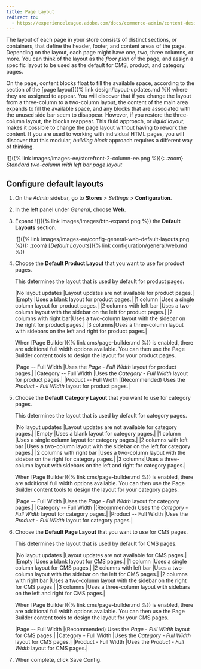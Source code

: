 ```yaml
---
title: Page Layout
redirect to:
  - https://experienceleague.adobe.com/docs/commerce-admin/content-design/design/layout/page-layout.html
---
```


The layout of each page in your store consists of distinct sections, or containers, that define the header, footer, and content areas of the page. Depending on the layout, each page might have one, two, three columns, or more. You can think of the layout as the _floor plan_ of the page, and assign a specific layout to be used as the default for CMS, product, and category pages.

On the page, content blocks float to fill the available space, according to the section of the [page layout]({% link design/layout-updates.md %}) where they are assigned to appear. You will discover that if you change the layout from a three-column to a two-column layout, the content of the main area expands to fill the available space, and any blocks that are associated with the unused side bar seem to disappear. However, if you restore the three-column layout, the blocks reappear. This fluid approach, or _liquid layout_, makes it possible to change the page layout without having to rework the content. If you are used to working with individual HTML pages, you will discover that this modular, _building block_ approach requires a different way of thinking.

![]({% link images/images-ee/storefront-2-column-ee.png %}){: .zoom}
_Standard two-column with left bar page layout_

## Configure default layouts

1. On the _Admin_ sidebar, go to **Stores** > _Settings_ > **Configuration**.

1. In the left panel under _General_, choose **Web**.

1. Expand ![]({% link images/images/btn-expand.png %}) the **Default Layouts** section.

   ![]({% link images/images-ee/config-general-web-default-layouts.png %}){: .zoom}
   [*Default Layouts*]({% link configuration/general/web.md %})

1. Choose the **Default Product Layout** that you want to use for product pages.

   This determines the layout that is used by default for product pages.

   |No layout updates |Layout updates are not available for product pages.|
   |Empty |Uses a blank layout for product pages.|
   |1 column |Uses a single column layout for product pages.|
   |2 columns with left bar |Uses a two-column layout with the sidebar on the left for product pages.|
   |2 columns with right bar|Uses a two-column layout with the sidebar on the right for product pages.|
   |3 columns|Uses a three-column layout with sidebars on the left and right for product pages.|

   When [Page Builder]({% link cms/page-builder.md %}) is enabled, there are additional full width options available. You can then use the Page Builder content tools to design the layout for your product pages.

   |<span class="ee-only">Page -- Full Width</span> |Uses the _Page - Full Width_  layout for product pages.|
   |<span class="ee-only">Category -- Full Width</span> |Uses the _Category - Full Width_ layout for product pages.|
   |<span class="ee-only">Product -- Full Width</span> |(Recommended) Uses the _Product - Full Width_ layout for product pages.|

1. Choose the **Default Category Layout** that you want to use for category pages.

   This determines the layout that is used by default for category pages.

   |No layout updates |Layout updates are not available for category pages.|
   |Empty |Uses a blank layout for category pages.|
   |1 column |Uses a single column layout for category pages.|
   |2 columns with left bar |Uses a two-column layout with the sidebar on the left for category pages.|
   |2 columns with right bar |Uses a two-column layout with the sidebar on the right for category pages.|
   |3 columns|Uses a three-column layout with sidebars on the left and right for category pages.|

   When [Page Builder]({% link cms/page-builder.md %}) is enabled, there are additional full width options available. You can then use the Page Builder content tools to design the layout for your category pages.

   |<span class="ee-only">Page -- Full Width</span> |Uses the _Page - Full Width_ layout for category pages.|
   |<span class="ee-only">Category -- Full Width</span> |(Recommended) Uses the _Category - Full Width_ layout for category pages.|
   |<span class="ee-only">Product -- Full Width </span>|Uses the _Product - Full Width_ layout for category pages.|

1. Choose the **Default Page Layout** that you want to use for CMS pages.

   This determines the layout that is used by default for CMS pages.

   |No layout updates |Layout updates are not available for CMS pages.|
   |Empty |Uses a blank layout for CMS pages.|
   |1 column |Uses a single column layout for CMS pages.|
   |2 columns with left bar |Uses a two-column layout with the sidebar on the left for CMS pages.|
   |2 columns with right bar |Uses a two-column layout with the sidebar on the right for CMS pages.|
   |3 columns |Uses a three-column layout with sidebars on the left and right for CMS pages.|

   When [Page Builder]({% link cms/page-builder.md %}) is enabled, there are additional full width options available. You can then use the Page Builder content tools to design the layout for your CMS pages.

   |<span class="ee-only">Page -- Full Width</span> |(Recommended) Uses the _Page - Full Width_ layout for CMS pages.|
   |<span class="ee-only">Category - Full Width</span> |Uses the _Category - Full Width_ layout for CMS pages.|
   |<span class="ee-only">Product - Full Width</span> |Uses the _Product - Full Width_ layout for CMS pages.|

1. When complete, click <span class="btn">Save Config</span>.
